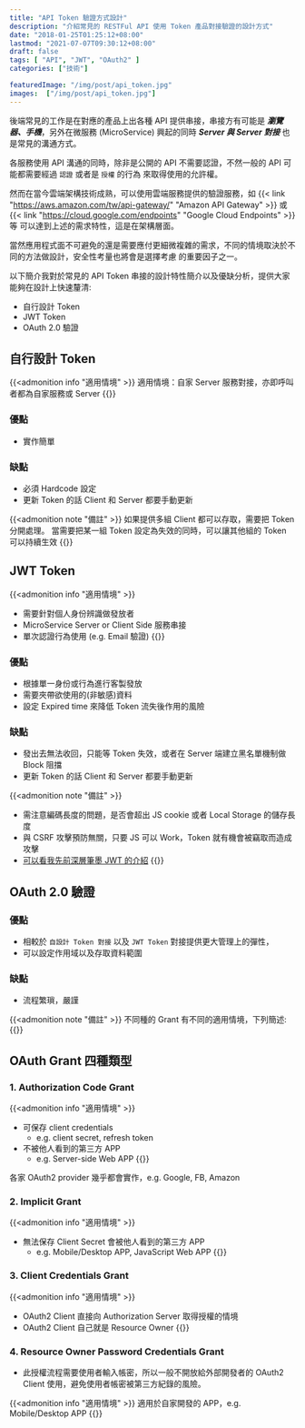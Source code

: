 ```yaml
---
title: "API Token 驗證方式設計"
description: "介紹常見的 RESTFul API 使用 Token 產品對接驗證的設計方式"
date: "2018-01-25T01:25:12+08:00"
lastmod: "2021-07-07T09:30:12+08:00"
draft: false
tags: [ "API", "JWT", "OAuth2" ]
categories: ["技術"]

featuredImage: "/img/post/api_token.jpg"
images:  ["/img/post/api_token.jpg"]
---
```


後端常見的工作是在對應的產品上出各種 API 提供串接，串接方有可能是 ___瀏覽器、手機___，另外在微服務 (MicroService) 興起的同時
___Server 與 Server 對接___ 也是常見的溝通方式。

<!--more-->

各服務使用 API 溝通的同時，除非是公開的 API 不需要認證，不然一般的 API 可能都需要經過 `認證` 或者是 `授權` 的行為
來取得使用的允許權。


然而在當今雲端架構技術成熟，可以使用雲端服務提供的驗證服務，如 {{< link "https://aws.amazon.com/tw/api-gateway/" "Amazon API Gateway" >}} 或 {{< link "https://cloud.google.com/endpoints" "Google Cloud Endpoints" >}} 等
可以達到上述的需求特性，這是在架構層面。

當然應用程式面不可避免的還是需要應付更細微複雜的需求，不同的情境取決於不同的方法做設計，安全性考量也將會是選擇考慮
的重要因子之一。

以下簡介我對於常見的 API Token 串接的設計特性簡介以及優缺分析，提供大家能夠在設計上快速釐清:

- 自行設計 Token
- JWT Token
- OAuth 2.0 驗證


## 自行設計 Token
{{<admonition info "適用情境" >}}
適用情境：自家 Server 服務對接，亦即呼叫者都為自家服務或 Server
{{</admonition>}}

### 優點
- 實作簡單

### 缺點
- 必須 Hardcode 設定
- 更新 Token 的話 Client 和 Server 都要手動更新

{{<admonition note "備註" >}}
如果提供多組 Client 都可以存取，需要把 Token 分開處理。
    當需要把某一組 Token 設定為失效的同時，可以讓其他組的 Token 可以持續生效
{{</admonition>}}

## JWT Token
{{<admonition info "適用情境" >}}
- 需要針對個人身份辨識做發放者
- MicroService Server or Client Side 服務串接
- 單次認證行為使用 (e.g. Email 驗證)
{{</admonition>}}

### 優點
- 根據單一身份或行為進行客製發放
- 需要夾帶欲使用的(非敏感)資料
- 設定 Expired time 來降低 Token 流失後作用的風險

### 缺點
- 發出去無法收回，只能等 Token 失效，或者在 Server 端建立黑名單機制做 Block 阻擋
- 更新 Token 的話 Client 和 Server 都要手動更新

{{<admonition note "備註" >}}
- 需注意編碼長度的問題，是否會超出 JS cookie 或者 Local Storage 的儲存長度
- 與 CSRF 攻擊預防無關，只要 JS 可以 Work，Token 就有機會被竊取而造成攻擊
- [可以看我先前深層筆墨 JWT 的介紹](/tags/jwt)
{{</admonition>}}

## OAuth 2.0 驗證
### 優點
- 相較於 `自設計 Token 對接` 以及 `JWT Token` 對接提供更大管理上的彈性，
- 可以設定作用域以及存取資料範圍
### 缺點
- 流程繁瑣，嚴謹

{{<admonition note "備註" >}}
不同種的 Grant 有不同的適用情境，下列簡述:
{{</admonition>}}

## OAuth Grant 四種類型

### 1. Authorization Code Grant
{{<admonition info "適用情境" >}}
- 可保存 client credentials
    - e.g. client secret, refresh token
- 不被他人看到的第三方 APP
    - e.g. Server-side Web APP
{{</admonition>}}

各家 OAuth2 provider 幾乎都會實作，e.g. Google, FB, Amazon

### 2. Implicit Grant
{{<admonition info "適用情境" >}}
- 無法保存 Client Secret 會被他人看到的第三方 APP
    - e.g. Mobile/Desktop APP, JavaScript Web APP
{{</admonition>}}

### 3. Client Credentials Grant
{{<admonition info "適用情境" >}}
- OAuth2 Client 直接向 Authorization Server 取得授權的情境
- OAuth2 Client 自己就是 Resource Owner
{{</admonition>}}

### 4. Resource Owner Password Credentials Grant
- 此授權流程需要使用者輸入帳密，所以一般不開放給外部開發者的 OAuth2 Client 使用，避免使用者帳密被第三方紀錄的風險。

{{<admonition info "適用情境" >}}
適用於自家開發的 APP，e.g. Mobile/Desktop APP
{{</admonition>}}